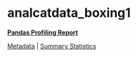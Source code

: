 # analcatdata_boxing1

[**Pandas Profiling Report**](https://epistasislab.github.io/penn-ml-benchmarks/profile/analcatdata_boxing1.html)

[Metadata](metadata.yaml) | [Summary Statistics](summary_stats.tsv)

